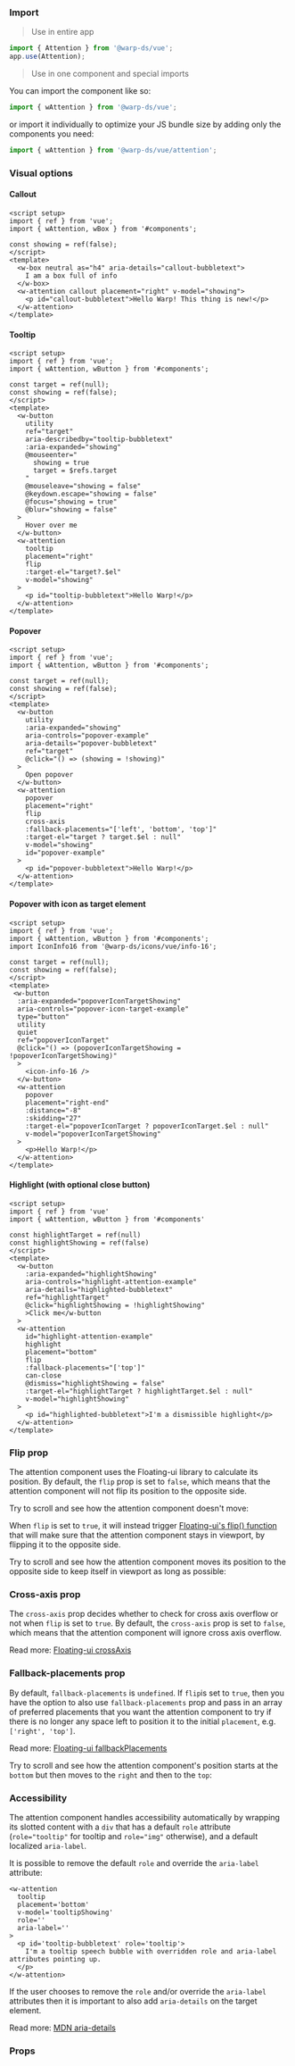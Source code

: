 ### Import

> Use in entire app

```js
import { Attention } from '@warp-ds/vue';
app.use(Attention);
```

> Use in one component and special imports

You can import the component like so:
```js
import { wAttention } from '@warp-ds/vue';
```

or import it individually to optimize your JS bundle size by adding only the components you need:
```js
import { wAttention } from '@warp-ds/vue/attention';
```

### Visual options

#### Callout

```vue
<script setup>
import { ref } from 'vue';
import { wAttention, wBox } from '#components';

const showing = ref(false);
</script>
<template>
  <w-box neutral as="h4" aria-details="callout-bubbletext">
    I am a box full of info
  </w-box>
  <w-attention callout placement="right" v-model="showing">
    <p id="callout-bubbletext">Hello Warp! This thing is new!</p>
  </w-attention>
</template>
```

#### Tooltip

```vue
<script setup>
import { ref } from 'vue';
import { wAttention, wButton } from '#components';

const target = ref(null);
const showing = ref(false);
</script>
<template>
  <w-button
    utility
    ref="target"
    aria-describedby="tooltip-bubbletext"
    :aria-expanded="showing"
    @mouseenter="
      showing = true
      target = $refs.target
    "
    @mouseleave="showing = false"
    @keydown.escape="showing = false"
    @focus="showing = true"
    @blur="showing = false"
  >
    Hover over me
  </w-button>
  <w-attention
    tooltip
    placement="right"
    flip
    :target-el="target?.$el"
    v-model="showing"
  >
    <p id="tooltip-bubbletext">Hello Warp!</p>
  </w-attention>
</template>
```

#### Popover

```vue
<script setup>
import { ref } from 'vue';
import { wAttention, wButton } from '#components';

const target = ref(null);
const showing = ref(false);
</script>
<template>
  <w-button
    utility
    :aria-expanded="showing"
    aria-controls="popover-example"
    aria-details="popover-bubbletext"
    ref="target"
    @click="() => (showing = !showing)"
  >
    Open popover
  </w-button>
  <w-attention
    popover
    placement="right"
    flip
    cross-axis
    :fallback-placements="['left', 'bottom', 'top']"
    :target-el="target ? target.$el : null"
    v-model="showing"
    id="popover-example"
  >
    <p id="popover-bubbletext">Hello Warp!</p>
  </w-attention>
</template>
```

#### Popover with icon as target element

```vue
<script setup>
import { ref } from 'vue';
import { wAttention, wButton } from '#components';
import IconInfo16 from '@warp-ds/icons/vue/info-16';

const target = ref(null);
const showing = ref(false);
</script>
<template>
 <w-button
  :aria-expanded="popoverIconTargetShowing"
  aria-controls="popover-icon-target-example"
  type="button"
  utility
  quiet
  ref="popoverIconTarget"
  @click="() => (popoverIconTargetShowing = !popoverIconTargetShowing)"
  >
    <icon-info-16 />
  </w-button>
  <w-attention
    popover
    placement="right-end"
    :distance="-8"
    :skidding="27"
    :target-el="popoverIconTarget ? popoverIconTarget.$el : null"
    v-model="popoverIconTargetShowing"
  >
    <p>Hello Warp!</p>
  </w-attention>
</template>
```

#### Highlight (with optional close button)

```vue
<script setup>
import { ref } from 'vue'
import { wAttention, wButton } from '#components'

const highlightTarget = ref(null)
const highlightShowing = ref(false)
</script>
<template>
  <w-button
    :aria-expanded="highlightShowing"
    aria-controls="highlight-attention-example"
    aria-details="highlighted-bubbletext"
    ref="highlightTarget"
    @click="highlightShowing = !highlightShowing"
    >Click me</w-button
  >
  <w-attention
    id="highlight-attention-example"
    highlight
    placement="bottom"
    flip
    :fallback-placements="['top']"
    can-close
    @dismiss="highlightShowing = false"
    :target-el="highlightTarget ? highlightTarget.$el : null"
    v-model="highlightShowing"
  >
    <p id="highlighted-bubbletext">I'm a dismissible highlight</p>
  </w-attention>
</template>
```
### Flip prop
The attention component uses the Floating-ui library to calculate its position.
By default, the `flip` prop is set to `false`, which means that the attention component will not flip its position to the opposite side.

Try to scroll and see how the attention component doesn't move:

<attention-static-example />

When `flip` is set to `true`, it will instead trigger [Floating-ui's flip() function](https://floating-ui.com/docs/flip) that will make sure that the attention component stays in viewport, by flipping it to the opposite side.

Try to scroll and see how the attention component moves its position to the opposite side to keep itself in viewport as long as possible:

<attention-flip-example />

### Cross-axis prop
The `cross-axis` prop decides whether to check for cross axis overflow or not when `flip` is set to `true`.
By default, the `cross-axis` prop is set to `false`, which means that the attention component will ignore cross axis overflow.

Read more: [Floating-ui crossAxis](https://floating-ui.com/docs/flip#crossaxis)

### Fallback-placements prop
By default, `fallback-placements` is `undefined`.
If `flip`is set to `true`, then you have the option to also use `fallback-placements` prop and pass in an array of preferred placements that you want the attention component to try if there is no longer any space left to position it to the initial `placement`, e.g. `['right', 'top']`.

Read more: [Floating-ui fallbackPlacements](https://floating-ui.com/docs/flip#fallbackplacements)

Try to scroll and see how the attention component's position starts at the `bottom` but then moves to the `right` and then to the `top`: 

<attention-fallback-placements-example />

### Accessibility
The attention component handles accessibility automatically by wrapping its slotted content with a `div` that has a default `role` attribute (`role="tooltip"` for tooltip and `role="img"` otherwise), and a default localized `aria-label`.

It is possible to remove the default `role` and override the `aria-label` attribute:

```vue
<w-attention
  tooltip
  placement='bottom'
  v-model='tooltipShowing'
  role=''
  aria-label=''
>
  <p id='tooltip-bubbletext' role='tooltip'>
    I'm a tooltip speech bubble with overridden role and aria-label attributes pointing up.
  </p>
</w-attention>
```

If the user chooses to remove the `role` and/or override the `aria-label` attributes then it is important to also add `aria-details` on the target element.

Read more: [MDN aria-details](https://developer.mozilla.org/en-US/docs/Web/Accessibility/ARIA/Attributes/aria-details)

### Props

<api-table type="vue" component="Popover" />
